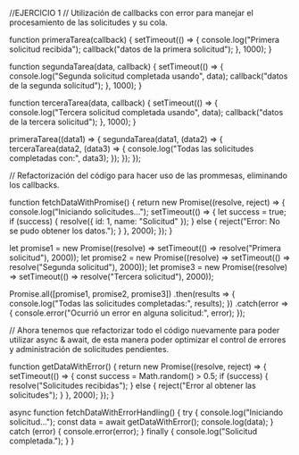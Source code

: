 //EJERCICIO 1
// Utilización de callbacks con error para manejar el procesamiento de las solicitudes y su cola.

function primeraTarea(callback) {
    setTimeout(() => {
        console.log("Primera solicitud recibida");
        callback("datos de la primera solicitud");
    }, 1000);
}

function segundaTarea(data, callback) {
    setTimeout(() => {
        console.log("Segunda solicitud completada usando", data);
        callback("datos de la segunda solicitud");
    }, 1000);
}

function terceraTarea(data, callback) {
    setTimeout(() => {
        console.log("Tercera solicitud completada usando", data);
        callback("datos de la tercera solicitud");
    }, 1000);
}

primeraTarea((data1) => {
    segundaTarea(data1, (data2) => {
        terceraTarea(data2, (data3) => {
            console.log("Todas las solicitudes completadas con:", data3);
        });
    });
});

// Refactorización del código para hacer uso de las prommesas, eliminando los callbacks.

function fetchDataWithPromise() {
    return new Promise((resolve, reject) => {
        console.log("Iniciando solicitudes...");
        setTimeout(() => {
            let success = true;
            if (success) {
                resolve({ id: 1, name: "Solicitud" });
            } else {
                reject("Error: No se pudo obtener los datos.");
            }
        }, 2000);
    });
}

let promise1 = new Promise((resolve) => setTimeout(() => resolve("Primera solicitud"), 2000));
let promise2 = new Promise((resolve) => setTimeout(() => resolve("Segunda solicitud"), 2000));
let promise3 = new Promise((resolve) => setTimeout(() => resolve("Tercera solicitud"), 2000));

Promise.all([promise1, promise2, promise3])
    .then(results => {
        console.log("Todas las solicitudes completadas:", results);
    })
    .catch(error => {
        console.error("Ocurrió un error en alguna solicitud:", error);
    });

// Ahora tenemos que refactorizar todo el código nuevamente para poder utilizar async & await, de esta manera poder optimizar el control de errores y administración de solicitudes pendientes.

function getDataWithError() {
    return new Promise((resolve, reject) => {
        setTimeout(() => {
            const success = Math.random() > 0.5;
            if (success) {
                resolve("Solicitudes recibidas");
            } else {
                reject("Error al obtener las solicitudes");
            }
        }, 2000);
    });
}

async function fetchDataWithErrorHandling() {
    try {
        console.log("Iniciando solicitud...");
        const data = await getDataWithError();
        console.log(data);
    } catch (error) {
        console.error(error);
    } finally {
        console.log("Solicitud completada.");
    }
}
